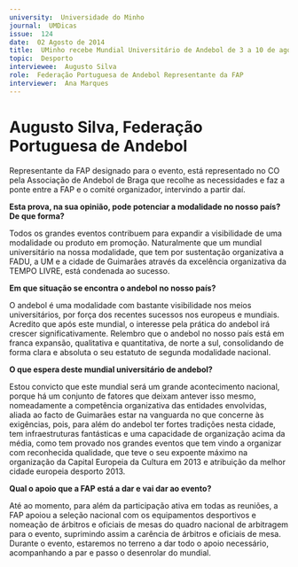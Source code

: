 ```yaml
---
university:  Universidade do Minho
journal:  UMDicas
issue:  124
date:  02 Agosto de 2014
title:  UMinho recebe Mundial Universitário de Andebol de 3 a 10 de agosto
topic:  Desporto
interviewee:  Augusto Silva
role:  Federação Portuguesa de Andebol Representante da FAP
interviewer:  Ana Marques
---
```

 

# Augusto Silva, Federação Portuguesa de Andebol 
 
Representante da FAP  designado para o evento, está representado no CO pela Associação de Andebol de Braga que recolhe as necessidades e faz a ponte entre a FAP e o comité organizador, intervindo a partir daí. 

 
**Esta prova, na sua opinião, pode potenciar a modalidade no nosso país?De que forma?**

Todos os grandes eventos contribuem para expandir a visibilidade de uma modalidade ou produto em promoção. Naturalmente que um mundial universitário na nossa modalidade, que tem por sustentação organizativa a FADU, a UM e a cidade de Guimarães através da excelência organizativa da TEMPO LIVRE, está condenada ao sucesso.

 
**Em que situação se encontra o andebol no nosso país?**

O andebol é uma modalidade com bastante visibilidade nos meios universitários, por força dos recentes sucessos nos europeus e mundiais. Acredito que após este mundial, o interesse pela prática do andebol irá crescer significativamente. Relembro que o andebol no nosso país está em franca expansão, qualitativa e quantitativa, de norte a sul, consolidando de forma clara e absoluta o seu estatuto de segunda modalidade nacional.

 
**O que espera deste mundial universitário de andebol?**

Estou convicto que este mundial será um grande acontecimento nacional, porque há um conjunto de fatores que deixam antever isso mesmo, nomeadamente a competência organizativa das entidades envolvidas, aliada ao facto de Guimarães estar na vanguarda no que concerne às exigências, pois, para além do andebol ter fortes tradições nesta cidade, tem infraestruturas fantásticas e uma capacidade de organização acima da média, como tem provado nos grandes eventos que tem vindo a organizar com reconhecida qualidade, que teve o seu expoente máximo na organização da Capital Europeia da Cultura em 2013 e atribuição da melhor cidade europeia desporto 2013.

 
**Qual o apoio que a FAP está a dar e vai dar ao evento?**

Até ao momento, para além da participação ativa em todas as reuniões, a FAP apoiou a seleção nacional com os equipamentos desportivos e nomeação de árbitros e oficiais de mesas do quadro nacional de arbitragem para o evento, suprimindo assim a carência de árbitros e oficiais de mesa. Durante o evento, estaremos no terreno a dar todo o apoio necessário, acompanhando a par e passo o desenrolar do mundial.

